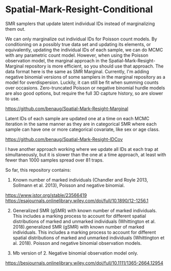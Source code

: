 # Spatial-Mark-Resight-Conditional
SMR samplers that update latent individual IDs instead of marginalizing them out. 

We can only marginalize out individual IDs for Poisson count models. By conditioning on a possibly true data set and updating its elements,
or equivalently, updating the individual IDs of each sample, we can do MCMC with any parametric count model. However, when using
the Poisson observation model, the marginal approach in the Spatial-Mark-Resight-Marginal repository is more efficient, so you should 
use that approach. The data format here is the same as SMR Marginal. Currently, I'm adding negative binomial versions of some samplers in the
marginal repository as a model for overdispersion. Luckily, it can still be fit when summing counts over occasions. Zero-truncated Poisson or
negative binomial hurdle models are also good options, but require the full 3D capture history, so are slower to use.

https://github.com/benaug/Spatial-Mark-Resight-Marginal

Latent IDs of each sample are updated one at a time on each MCMC iteration in
the same manner as they are in categorical SMR where each sample can have one or more categorical covariate, like sex or age class. 

https://github.com/benaug/Spatial-Mark-Resight-IDCov

I have another approach working where we update all IDs at each trap at simultaneously, but it is slower than the one at a time approach, at least
with fewer than 1000 samples spread over 81 traps.

So far, this repository contains:
1. Known number of marked individuals (Chandler and Royle 2013, Sollmann et al. 2013), Poisson and negative binomial.

https://www.jstor.org/stable/23566419 https://esajournals.onlinelibrary.wiley.com/doi/full/10.1890/12-1256.1

2. Generalized SMR (gSMR) with known number of marked individuals. This includes a marking process to account for different spatial distributions of marked and unmarked individuals (Whittington et al. 2018).generalized SMR (gSMR) with known number of marked individuals. This includes a marking process to account for different spatial distributions of marked and unmarked individuals (Whittington et al. 2018). Poisson and negative binomial observation models.

3. Mb version of 2. Negative binomial observation model only.

https://besjournals.onlinelibrary.wiley.com/doi/full/10.1111/1365-2664.12954

